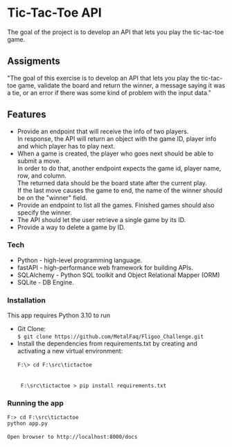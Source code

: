 # Tic-Tac-Toe API
The goal of the project is to develop an API that lets you play the tic-tac-toe game.

## Assigments
"The goal of this exercise is to develop an API that lets you play the tic-tac-toe game,
validate the board and return the winner, a message saying it was a tie, or an error if 
there was some kind of problem with the input data."

## Features
<ul>
<li>
  Provide an endpoint that will receive the info of two players. <br>
  In response, the API will return an object with the game ID, player info and which player has to play next.
  </li>
<li>
  When a game is created, the player who goes next should be able to submit a move.<br>
  In order to do that, another endpoint expects the game id, player name, row, and column. <br>
  The returned data should be the board state after the current play.<br>
  If the last move causes the game to end, the name of the winner should be on the "winner" field.
  </li>
<li>
  Provide an endpoint to list all the games. Finished games should also specify the winner.  
  </li>
<li>
  The API should let the user retrieve a single game by its ID.
  </li>
<li>
  Provide a way to delete a game by ID.
  </li>
</ul>

### Tech
<ul>
<li>Python - high-level programming language.</li>
<li>fastAPI - high-performance web framework for building APIs.</li>
<li>SQLAlchemy - Python SQL toolkit and Object Relational Mapper (ORM)</li>
<li>SQLite - DB Engine.</li>
</ul>

### Installation 
This app requires Python 3.10 to run
<ul>
<li>
Git Clone: <br>
<code>$ git clone https://github.com/MetalFaq/Fligoo_Challenge.git</code>
</li>

<li>
Install the dependencies from requirements.txt by creating and activating a
new virtual environment: <br>
<code>
F:\> cd F:\src\tictactoe 
</code><br>
<code>
 F:\src\tictactoe > pip install requirements.txt
</code>
</li> 
</ul>

### Running the app

<code>F:\> cd F:\src\tictactoe</code> <br>
<code>python app.py </code><br>
<code>Open browser to http://localhost:8000/docs</code>
